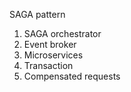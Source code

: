 SAGA pattern 
1. SAGA orchestrator
2. Event broker 
3. Microservices
4. Transaction
5. Compensated requests
